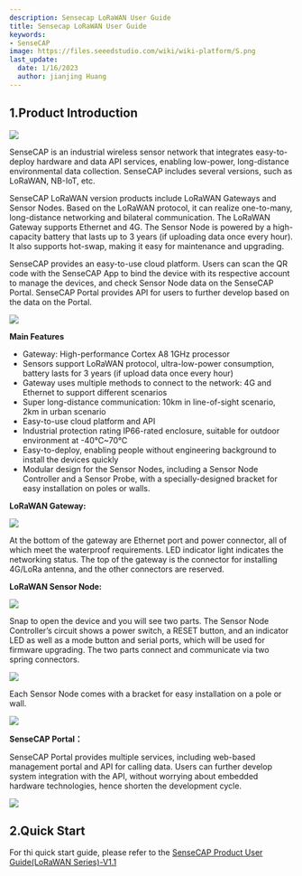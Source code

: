 ```yaml
---
description: Sensecap LoRaWAN User Guide
title: Sensecap LoRaWAN User Guide
keywords:
- SenseCAP
image: https://files.seeedstudio.com/wiki/wiki-platform/S.png
last_update:
  date: 1/16/2023
  author: jianjing Huang
---
```



## 1.Product Introduction

![](https://files.seeedstudio.com/wiki/Sensecap-LoRaWAN-Gateway-and-Wireless-Sensor-User-Guide/img/1-1.jpg)

SenseCAP is an industrial wireless sensor network that integrates easy-to-deploy hardware and data API services, enabling low-power, long-distance environmental data collection. SenseCAP includes several versions, such as LoRaWAN, NB-IoT, etc.  
  
SenseCAP LoRaWAN version products include LoRaWAN Gateways and Sensor Nodes. Based on the LoRaWAN protocol, it can realize one-to-many, long-distance networking and bilateral communication. The LoRaWAN Gateway supports Ethernet and 4G. The Sensor Node is powered by a high-capacity battery that lasts up to 3 years (if uploading data once every hour). It also supports hot-swap, making it easy for maintenance and upgrading.  

SenseCAP provides an easy-to-use cloud platform. Users can scan the QR code with the SenseCAP App to bind the device with its respective account to manage the devices, and check Sensor Node data on the SenseCAP Portal. SenseCAP Portal provides API for users to further develop based on the data on the Portal.

[![](https://files.seeedstudio.com/wiki/Seeed-WiKi/docs/images/300px-Get_One_Now_Banner-ragular.png)](https://www.seeedstudio.com/SenseCAP-c-1339.html)

**Main Features**

- Gateway: High-performance Cortex A8 1GHz processor
- Sensors support LoRaWAN protocol, ultra-low-power consumption, battery lasts for 3 years (if upload data once every hour)
- Gateway uses multiple methods to connect to the network: 4G and Ethernet to support different scenarios
- Super long-distance communication: 10km in line-of-sight scenario, 2km in urban scenario
- Easy-to-use cloud platform and API
- Industrial protection rating IP66-rated enclosure, suitable for outdoor environment at -40℃~70℃
- Easy-to-deploy, enabling people without engineering background to install the devices quickly
- Modular design for the Sensor Nodes, including a Sensor Node Controller and a Sensor Probe, with a specially-designed bracket for easy installation on poles or walls.

**LoRaWAN Gateway:**

![](https://files.seeedstudio.com/wiki/Sensecap-LoRaWAN-Gateway-and-Wireless-Sensor-User-Guide/img/1-2.png)

At the bottom of the gateway are Ethernet port and power connector, all of which meet the waterproof requirements. LED indicator light indicates the networking status. The top of the gateway is the connector for installing 4G/LoRa antenna, and the other connectors are reserved.

**LoRaWAN Sensor Node:**

![](https://files.seeedstudio.com/wiki/Sensecap-LoRaWAN-Gateway-and-Wireless-Sensor-User-Guide/img/1-3.png)

Snap to open the device and you will see two parts. The Sensor Node Controller’s circuit shows a power switch, a RESET button, and an indicator LED as well as a mode button and serial ports, which will be used for firmware upgrading. The two parts connect and communicate via two spring connectors.

![](https://files.seeedstudio.com/wiki/Sensecap-LoRaWAN-Gateway-and-Wireless-Sensor-User-Guide/img/1-4.png)

Each Sensor Node comes with a bracket for easy installation on a pole or wall.

![](https://files.seeedstudio.com/wiki/Sensecap-LoRaWAN-Gateway-and-Wireless-Sensor-User-Guide/img/1-11.jpg)

**SenseCAP Portal：**

SenseCAP Portal provides multiple services, including web-based management portal and API for calling data. Users can further develop system integration with the API, without worrying about embedded hardware technologies, hence shorten the development cycle.

![](https://files.seeedstudio.com/wiki/Sensecap-LoRaWAN-Gateway-and-Wireless-Sensor-User-Guide/img/1-7.png)

## 2.Quick Start

For thi quick start guide, please refer to the [SenseCAP Product User Guide(LoRaWAN Series)-V1.1](https://files.seeedstudio.com/wiki/Sensecap-LoRaWAN-Gateway-and-Wireless-Sensor-User-Guide/res/SenseCAP%20Product%20User%20Guide(LoRaWAN%20Series)-V1.1.docx)
